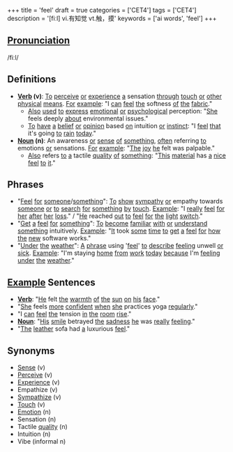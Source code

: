 +++
title = 'feel'
draft = true
categories = ['CET4']
tags = ['CET4']
description = '[fiːl] vi.有知觉 vt.触，摸'
keywords = ['ai words', 'feel']
+++

## [Pronunciation](/post/pronunciation/)
/fiːl/

## Definitions
- **[Verb](/post/verb/) (v)**: [To](/post/to/) [perceive](/post/perceive/) [or](/post/or/) [experience](/post/experience/) [a](/post/a/) sensation [through](/post/through/) [touch](/post/touch/) [or](/post/or/) [other](/post/other/) [physical](/post/physical/) [means](/post/means/). [For](/post/for/) [example](/post/example/): "I [can](/post/can/) [feel](/post/feel/) [the](/post/the/) softness [of](/post/of/) [the](/post/the/) [fabric](/post/fabric/)."
  - [Also](/post/also/) [used](/post/used/) [to](/post/to/) [express](/post/express/) [emotional](/post/emotional/) [or](/post/or/) [psychological](/post/psychological/) perception: "[She](/post/she/) feels deeply [about](/post/about/) environmental issues."
  - [To](/post/to/) [have](/post/have/) [a](/post/a/) [belief](/post/belief/) [or](/post/or/) [opinion](/post/opinion/) based [on](/post/on/) intuition [or](/post/or/) [instinct](/post/instinct/): "I [feel](/post/feel/) [that](/post/that/) it's going [to](/post/to/) [rain](/post/rain/) [today](/post/today/)."
- **[Noun](/post/noun/) (n)**: An awareness [or](/post/or/) [sense](/post/sense/) [of](/post/of/) [something](/post/something/), [often](/post/often/) referring [to](/post/to/) emotions [or](/post/or/) sensations. [For](/post/for/) [example](/post/example/): "[The](/post/the/) [joy](/post/joy/) [he](/post/he/) felt was palpable."
  - [Also](/post/also/) refers [to](/post/to/) [a](/post/a/) tactile [quality](/post/quality/) [of](/post/of/) [something](/post/something/): "[This](/post/this/) [material](/post/material/) has [a](/post/a/) [nice](/post/nice/) [feel](/post/feel/) [to](/post/to/) [it](/post/it/)."
  
## Phrases
- "[Feel](/post/feel/) [for](/post/for/) [someone](/post/someone/)/[something](/post/something/)": [To](/post/to/) [show](/post/show/) [sympathy](/post/sympathy/) [or](/post/or/) empathy towards [someone](/post/someone/) [or](/post/or/) [to](/post/to/) [search](/post/search/) [for](/post/for/) [something](/post/something/) [by](/post/by/) [touch](/post/touch/). [Example](/post/example/): "I [really](/post/really/) [feel](/post/feel/) [for](/post/for/) [her](/post/her/) [after](/post/after/) [her](/post/her/) [loss](/post/loss/)." / "[He](/post/he/) reached [out](/post/out/) [to](/post/to/) [feel](/post/feel/) [for](/post/for/) [the](/post/the/) [light](/post/light/) [switch](/post/switch/)."
- "[Get](/post/get/) [a](/post/a/) [feel](/post/feel/) [for](/post/for/) [something](/post/something/)": [To](/post/to/) [become](/post/become/) [familiar](/post/familiar/) [with](/post/with/) [or](/post/or/) [understand](/post/understand/) [something](/post/something/) intuitively. [Example](/post/example/): "[It](/post/it/) took [some](/post/some/) [time](/post/time/) [to](/post/to/) [get](/post/get/) [a](/post/a/) [feel](/post/feel/) [for](/post/for/) [how](/post/how/) [the](/post/the/) [new](/post/new/) software works."
- "[Under](/post/under/) [the](/post/the/) [weather](/post/weather/)": [A](/post/a/) [phrase](/post/phrase/) using '[feel](/post/feel/)' [to](/post/to/) [describe](/post/describe/) [feeling](/post/feeling/) unwell [or](/post/or/) [sick](/post/sick/). [Example](/post/example/): "I'm staying [home](/post/home/) [from](/post/from/) [work](/post/work/) [today](/post/today/) [because](/post/because/) I'm [feeling](/post/feeling/) [under](/post/under/) [the](/post/the/) [weather](/post/weather/)."

## [Example](/post/example/) Sentences
- **[Verb](/post/verb/)**: "[He](/post/he/) felt [the](/post/the/) [warmth](/post/warmth/) [of](/post/of/) [the](/post/the/) [sun](/post/sun/) [on](/post/on/) [his](/post/his/) [face](/post/face/)."
- "[She](/post/she/) feels [more](/post/more/) [confident](/post/confident/) [when](/post/when/) [she](/post/she/) practices yoga [regularly](/post/regularly/)."
- "I [can](/post/can/) [feel](/post/feel/) [the](/post/the/) tension [in](/post/in/) [the](/post/the/) [room](/post/room/) [rise](/post/rise/)."
- **[Noun](/post/noun/)**: "[His](/post/his/) [smile](/post/smile/) betrayed [the](/post/the/) [sadness](/post/sadness/) [he](/post/he/) was [really](/post/really/) [feeling](/post/feeling/)."
- "[The](/post/the/) [leather](/post/leather/) sofa had [a](/post/a/) luxurious [feel](/post/feel/)."

## Synonyms
- [Sense](/post/sense/) (v)
- [Perceive](/post/perceive/) (v)
- [Experience](/post/experience/) (v)
- Empathize (v)
- [Sympathize](/post/sympathize/) (v)
- [Touch](/post/touch/) (v)
- [Emotion](/post/emotion/) (n)
- Sensation (n)
- Tactile [quality](/post/quality/) (n) 
- Intuition (n)
- Vibe (informal n)
